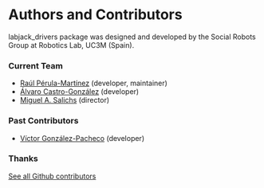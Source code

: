 # Authors and Contributors

labjack_drivers package was designed and developed by the Social Robots Group at Robotics Lab, UC3M (Spain).

### Current Team

* [Raúl Pérula-Martínez](https://github.com/raulperula) (developer, maintainer)
* [Álvaro Castro-González](https://github.com/alvarokas) (developer)
* [Miguel A. Salichs](http://roboticslab.uc3m.es/roboticslab/people/miguel-salichs) (director)


### Past Contributors

* [Víctor González-Pacheco](https://github.com/VGonPa) (developer)


### Thanks

[See all Github contributors](https://github.com/UC3MSocialRobots/maggie_devices/contributors)
